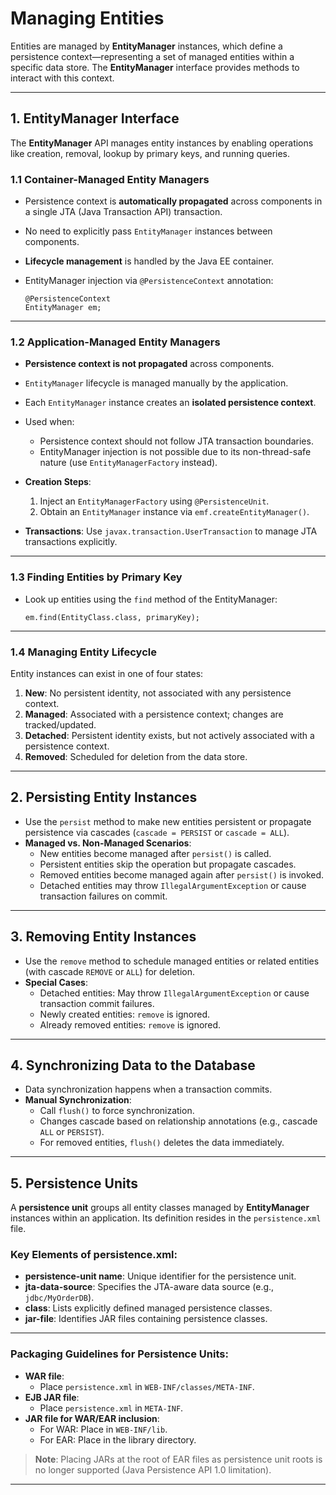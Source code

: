 # Managing Entities

Entities are managed by **EntityManager** instances, which define a persistence context—representing a set of managed entities within a specific data store. The **EntityManager** interface provides methods to interact with this context.

---

## 1. EntityManager Interface

The **EntityManager** API manages entity instances by enabling operations like creation, removal, lookup by primary keys, and running queries.

### 1.1 Container-Managed Entity Managers

- Persistence context is **automatically propagated** across components in a single JTA (Java Transaction API) transaction.
- No need to explicitly pass `EntityManager` instances between components.
- **Lifecycle management** is handled by the Java EE container.
- EntityManager injection via `@PersistenceContext` annotation:

  ```plaintext
  @PersistenceContext
  EntityManager em;
  ```

---

### 1.2 Application-Managed Entity Managers

- **Persistence context is not propagated** across components.
- `EntityManager` lifecycle is managed manually by the application.
- Each `EntityManager` instance creates an **isolated persistence context**.
- Used when:
    - Persistence context should not follow JTA transaction boundaries.
    - EntityManager injection is not possible due to its non-thread-safe nature (use `EntityManagerFactory` instead).
- **Creation Steps**:
    1. Inject an `EntityManagerFactory` using `@PersistenceUnit`.
    2. Obtain an `EntityManager` instance via `emf.createEntityManager()`.

- **Transactions**: Use `javax.transaction.UserTransaction` to manage JTA transactions explicitly.

---

### 1.3 Finding Entities by Primary Key

- Look up entities using the `find` method of the EntityManager:
  ```plaintext
  em.find(EntityClass.class, primaryKey);
  ```

---

### 1.4 Managing Entity Lifecycle

Entity instances can exist in one of four states:
1. **New**: No persistent identity, not associated with any persistence context.
2. **Managed**: Associated with a persistence context; changes are tracked/updated.
3. **Detached**: Persistent identity exists, but not actively associated with a persistence context.
4. **Removed**: Scheduled for deletion from the data store.

---

## 2. Persisting Entity Instances

- Use the `persist` method to make new entities persistent or propagate persistence via cascades (`cascade = PERSIST` or `cascade = ALL`).
- **Managed vs. Non-Managed Scenarios**:
    - New entities become managed after `persist()` is called.
    - Persistent entities skip the operation but propagate cascades.
    - Removed entities become managed again after `persist()` is invoked.
    - Detached entities may throw `IllegalArgumentException` or cause transaction failures on commit.

---

## 3. Removing Entity Instances

- Use the `remove` method to schedule managed entities or related entities (with cascade `REMOVE` or `ALL`) for deletion.
- **Special Cases**:
    - Detached entities: May throw `IllegalArgumentException` or cause transaction commit failures.
    - Newly created entities: `remove` is ignored.
    - Already removed entities: `remove` is ignored.

---

## 4. Synchronizing Data to the Database

- Data synchronization happens when a transaction commits.
- **Manual Synchronization**:
    - Call `flush()` to force synchronization.
    - Changes cascade based on relationship annotations (e.g., cascade `ALL` or `PERSIST`).
    - For removed entities, `flush()` deletes the data immediately.

---

## 5. Persistence Units

A **persistence unit** groups all entity classes managed by **EntityManager** instances within an application. Its definition resides in the `persistence.xml` file.

### Key Elements of persistence.xml:
- **persistence-unit name**: Unique identifier for the persistence unit.
- **jta-data-source**: Specifies the JTA-aware data source (e.g., `jdbc/MyOrderDB`).
- **class**: Lists explicitly defined managed persistence classes.
- **jar-file**: Identifies JAR files containing persistence classes.

---

### Packaging Guidelines for Persistence Units:
- **WAR file**:
    - Place `persistence.xml` in `WEB-INF/classes/META-INF`.
- **EJB JAR file**:
    - Place `persistence.xml` in `META-INF`.
- **JAR file for WAR/EAR inclusion**:
    - For WAR: Place in `WEB-INF/lib`.
    - For EAR: Place in the library directory.

> **Note**: Placing JARs at the root of EAR files as persistence unit roots is no longer supported (Java Persistence API 1.0 limitation).

---